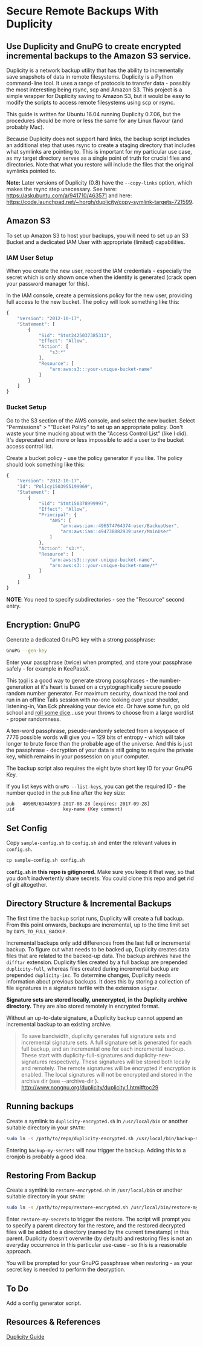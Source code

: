 Secure Remote Backups With Duplicity
====================================
## Use Duplicity and GnuPG to create encrypted incremental backups to the Amazon S3 service.

Duplicity is a network backup utility that has the ability to incrementally save snapshots of data in remote filesystems. Duplicity is a Python command-line tool. It uses a range of protocols to transfer data - possibly the most interesting being rsync, scp and Amazon S3. This project is a simple wrapper for Duplicity saving to Amazon S3, but it would be easy to modify the scripts to access remote filesystems using scp or rsync.

This guide is written for Ubuntu 16.04 running Duplicity 0.7.06, but the procedures should be more or less the same for any Linux flavour (and probably Mac).

Because Duplicity does not support hard links, the backup script includes an additional step that uses rsync to create a staging directory that includes what symlinks are pointing to. This is important for my particular use case, as my target directory serves as a single point of truth for crucial files and directories. Note that what you restore will include the files that the original symlinks pointed to.

**Note:** Later versions of Duplicity (0.8) have the `--copy-links` option, which makes the rsync step unecessary. See here: https://askubuntu.com/a/941710/463571 and here: https://code.launchpad.net/~horgh/duplicity/copy-symlink-targets-721599.

## Amazon S3
To set up Amazon S3 to host your backups, you will need to set up an S3 Bucket and a dedicated IAM User with appropriate (limited) capabilities.

### IAM User Setup
When you create the new user, record the IAM credentials - especially the secret which is only shown once when the identity is generated (crack open your password manager for this).

In the IAM console, create a permissions policy for the new user, providing full access to the new bucket. The policy will look something like this:

~~~js
{
    "Version": "2012-10-17",
    "Statement": [
        {
            "Sid": "Stmt2425037385313",
            "Effect": "Allow",
            "Action": [
                "s3:*"
            ],
            "Resource": [
                "arn:aws:s3:::your-unique-bucket-name"
            ]
        }
    ]
}
~~~
### Bucket Setup
Go to the S3 section of the AWS console, and select the new bucket. Select "Permissions" > ""Bucket Policy" to set up an appropriate policy. Don't waste your time mucking about with the "Access Control List" (like I did). It's deprecated and more or less impossible to add a user to the bucket access control list.

Create a bucket policy - use the policy generator if you like. The policy should look something like this:

~~~js
{
    "Version": "2012-10-17",
    "Id": "Policy1503955199969",
    "Statement": [
        {
            "Sid": "Stmt150378999997",
            "Effect": "Allow",
            "Principal": {
                "AWS": [
                    "arn:aws:iam::496574764374:user/BackupUser",
                    "arn:aws:iam::494738882939:user/MainUser"
                ]
            },
            "Action": "s3:*",
            "Resource": [
                "arn:aws:s3:::your-unique-bucket-name",
                "arn:aws:s3:::your-unique-bucket-name/*"
            ]
        }
    ]
}
~~~
**NOTE**: You need to specify subdirectories - see the "Resource" second entry.

## Encryption: GnuPG
Generate a dedicated GnuPG key with a strong passphrase:

~~~bash
GnuPG --gen-key
~~~

Enter your passphrase (twice) when prompted, and store your passphrase safely - for example in KeePassX.

This [tool](https://www.rempe.us/diceware/#eff) is a good way to generate strong passphrases - the number-generation at it's heart is based on a cryptographically secure pseudo random number generator. For maximum security, download the tool and run in an offline Tails session with no-one looking over your shoulder, listening-in, Van Eck phreaking your device etc. Or have some fun, go old school and [roll some dice](http://world.std.com/~reinhold/diceware.html)...use your throws to choose from a large wordlist - proper randomness.

A ten-word passphrase, pseudo-randomly selected from a keyspace of 7776 possible words will give you ~ 129 bits of entropy - which will take longer to brute force than the probable age of the universe. And this is just the passphrase - decryption of your data is still going to require the private key, which remains in your possession on your computer.

The backup script also requires the eight byte short key ID for your GnuPG Key.

If you list keys with `GnuPG --list-keys`, you can get the required ID - the number quoted in the `pub` line after the key size:

~~~bash
pub   4096R/6D4459F3 2017-08-28 [expires: 2017-09-28]
uid                  key-name (Key comment)
~~~

## Set Config
Copy `sample-config.sh` to `config.sh` and enter the relevant values in `config.sh`.

~~~bash
cp sample-config.sh config.sh
~~~
**`config.sh` in this repo is gitignored.** Make sure you keep it that way, so that you don't inadvertently share secrets. You could clone this repo and get rid of git altogether.

## Directory Structure & Incremental Backups
The first time the backup script runs, Duplicity will create a full backup. From this point onwards, backups are incremental, up to the time limit set by `DAYS_TO_FULL_BACKUP`.

Incremental backups only add differences from the last full or incremental backup. To figure out what needs to be backed up, Duplicity creates data files that are related to the backed-up data. The backup archives have the `difftar` extension. Duplicity files created by a full backup are prepended `duplicity-full`, whereas files created during incremental backup are prepended `duplicity-inc`. To determine changes, Duplicity needs information about previous backups. It does this by storing a collection of file signatures in a signature tarfile with the extension `sigtar`.

**Signature sets are stored locally, unencrypted, in the Duplicity archive directory.** They are also stored remotely in encrypted format.

Without an up-to-date signature, a Duplicity backup cannot append an incremental backup to an existing archive.

>To save bandwidth, duplicity generates full signature sets and incremental signature sets. A full signature set is generated for each full backup, and an incremental one for each incremental backup. These start with duplicity-full-signatures and duplicity-new-signatures respectively. These signatures will be stored both locally and remotely. The remote signatures will be encrypted if encryption is enabled. The local signatures will not be encrypted and stored in the archive dir (see --archive-dir ).
> http://www.nongnu.org/duplicity/duplicity.1.html#toc29

## Running backups
Create a symlink to `duplicity-encrypted.sh` in `/usr/local/bin` or another suitable directory in your `$PATH`:

~~~bash
sudo ln -s /path/to/repo/duplicity-encrypted.sh /usr/local/bin/backup-my-secrets
~~~

Entering `backup-my-secrets` will now trigger the backup. Adding this to a cronjob is probably a good idea.

## Restoring From Backup
Create a symlink to `restore-encrypted.sh` in `/usr/local/bin` or another suitable directory in your `$PATH`:

~~~bash
sudo ln -s /path/to/repo/restore-encrypted.sh /usr/local/bin/restore-my-secrets
~~~

Enter `restore-my-secrets` to trigger the restore. The script will prompt you to specify a parent directory for the restore, and the restored decrypted files will be added to a directory (named by the current timestamp) in this parent. Duplicity doesn't overwrite (by default) and restoring files is not an everyday occurrence in this particular use-case - so this is a reasonable approach.

You will be prompted for your GnuPG passphrase when restoring - as your secret key is needed to perform the decryption.

## To Do
Add a config generator script.

## Resources & References
[Duplicity Guide](http://duplicity.nongnu.org/duplicity.1.html)
